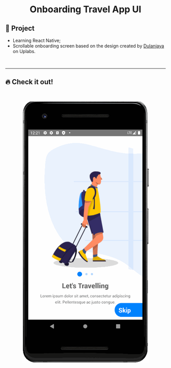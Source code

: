 <h1 align="center">
  Onboarding Travel App UI
</h1> 

## 📱 Project

 - Learning React Native;
 - Scrollable onboarding screen based on the design created by [Dulanjaya](https://www.uplabs.com/posts/splash-screen-mobile-ui-5) on Uplabs.
 
<p>&nbsp;&nbsp;</p>

---

## 🔥 Check it out!
</br>

<p align="center">
  <img src="./app/assets/images/travelonboardapp.gif" alt="animated-ui" />
</p>

<p>&nbsp;&nbsp;</p>

